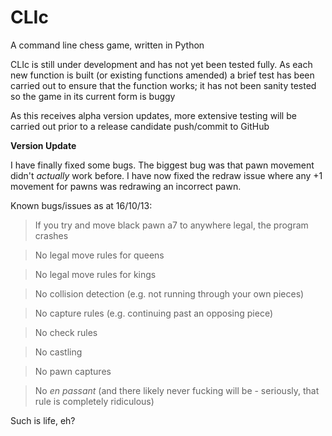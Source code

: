 CLIc
====

A command line chess game, written in Python

CLIc is still under development and has not yet been tested fully.
As each new function is built (or existing functions amended) a
brief test has been carried out to ensure that the function works;
it has not been sanity tested so the game in its current form is buggy

As this receives alpha version updates, more extensive testing will be
carried out prior to a release candidate push/commit to GitHub


**Version Update**

I have finally fixed some bugs. The biggest bug was that pawn movement didn't _actually_ 
work before. I have now fixed the redraw issue where any +1 movement for pawns was 
redrawing an incorrect pawn.

Known bugs/issues as at 16/10/13:

>If you try and move black pawn a7 to anywhere legal, the program crashes

>No legal move rules for queens

>No legal move rules for kings

>No collision detection (e.g. not running through your own pieces)

>No capture rules (e.g. continuing past an opposing piece)

>No check rules

>No castling

>No pawn captures

>No _en passant_ (and there likely never fucking will be - seriously, that rule is 
>completely ridiculous)

Such is life, eh?
